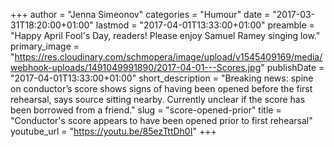 +++
author = "Jenna Simeonov"
categories = "Humour"
date = "2017-03-31T18:20:00+01:00"
lastmod = "2017-04-01T13:33:00+01:00"
preamble = "Happy April Fool's Day, readers! Please enjoy Samuel Ramey singing low."
primary_image = "https://res.cloudinary.com/schmopera/image/upload/v1545409169/media/webhook-uploads/1491049991890/2017-04-01---Scores.jpg"
publishDate = "2017-04-01T13:33:00+01:00"
short_description = "Breaking news: spine on conductor’s score shows signs of having been opened before the first rehearsal, says source sitting nearby. Currently unclear if the score has been borrowed from a friend."
slug = "score-opened-prior"
title = "Conductor&#039;s score appears to have been opened prior to first rehearsal"
youtube_url = "https://youtu.be/85ezTttDh0I"
+++


